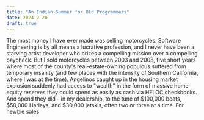 ```yaml
---
title: "An Indian Summer for Old Programmers"
date: 2024-2-20
draft: true
---
```

The most money I have ever made was selling motorcycles. Software Engineering is by all means a lucrative profession, and I never have been a starving artist developer who prizes a compelling mission over a compelling paycheck. But I sold motorcycles between 2003 and 2008, five short years where most of the county's real-estate-owning populous suffered from temporary insanity (and few places with the intensity of Southern California, where I was at the time). Angelinos caught up in the housing market explosion suddenly had access to "wealth" in the form of massive home equity reserves they could spend as easily as cash via HELOC checkbooks. And spend they did - in my dealership, to the tune of $100,000 boats, $50,000 Harleys, and $30,000 jetskis, often two or three at a time. For newbie sales 
<!--stackedit_data:
eyJoaXN0b3J5IjpbLTE2ODUwOTUwNCwyNjQ1MDQ0MzcsLTQ3MD
I4MTI3MSwtMjA4ODc0NjYxMl19
-->